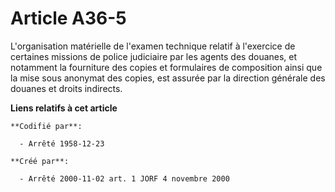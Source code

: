 # Article A36-5

L'organisation matérielle de l'examen technique relatif à l'exercice de certaines missions de police judiciaire par les
agents des douanes, et notamment la fourniture des copies et formulaires de composition ainsi que la mise sous anonymat des
copies, est assurée par la direction générale des douanes et droits indirects.

**Liens relatifs à cet article**

	**Codifié par**:

	  - Arrêté 1958-12-23

	**Créé par**:

	  - Arrêté 2000-11-02 art. 1 JORF 4 novembre 2000
